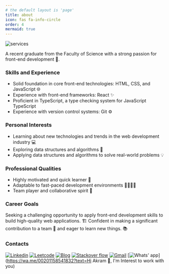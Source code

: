 ```yaml
---
# the default layout is 'page'
title: about
icon: fas fa-info-circle
order: 4
mermaid: true
---
```


![services](https://github.com/Ak-ram/Ak-ram/assets/69124951/2c6b2b25-6758-42a1-95f9-bbf73a6a219e)


A recent graduate from the Faculty of Science with a strong passion for front-end development 🚀.

### Skills and Experience

- Solid foundation in core front-end technologies: HTML, CSS, and JavaScript 🌐
- Experience with front-end frameworks: React ✨
- Proficient in TypeScript, a type checking system for JavaScript TypeScript
- Experience with version control systems: Git ⚙️

### Personal Interests

- Learning about new technologies and trends in the web development industry 💻
- Exploring data structures and algorithms 🧠
- Applying data structures and algorithms to solve real-world problems 💡

### Professional Qualities

- Highly motivated and quick learner 🚀
- Adaptable to fast-paced development environments 🏃‍♀️🏃‍♂️
- Team player and collaborative spirit 🤝

<!-- Some badges are from https://github.com/Ileriayo/markdown-badges -->

### Career Goals

Seeking a challenging opportunity to apply front-end development skills to build high-quality web applications. 🏗️
Confident in making a significant contribution to a team 🎯 and eager to learn new things. 📚

### Contacts

[![Linkedin](https://img.shields.io/badge/LinkedIn-0077B5?logo=linkedin&logoColor=white)](https://www.linkedin.com/in/ak-ram/)
[![Leetcode](https://img.shields.io/badge/-LeetCode-FFA116?logo=LeetCode&logoColor=black)](https://www.leetcode.com/Ak-ram)
[![Blog](https://img.shields.io/badge/dev.to-0A0A0A?logo=devdotto&logoColor=white)](https://dev.to/akram_ak)
[![Stackover flow](https://aleen42.github.io/badges/src/stackoverflow.svg)](https://stackoverflow.com/users/14151211/akram-ashraf)
[![Gmail](https://img.shields.io/badge/Gmail-D14836?logo=gmail&logoColor=white)](mailto:ashrfakrm64@gmail.com)
[![Whats' app](https://img.shields.io/badge/WhatsApp-25D366?logo=whatsapp&logoColor=white)](https://wa.me/00201158541832?text=Hi Akram 👋, I'm Interest to work with you)